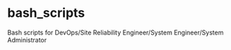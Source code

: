 # bash_scripts
Bash scripts for DevOps/Site Reliability Engineer/System Engineer/System Administrator
